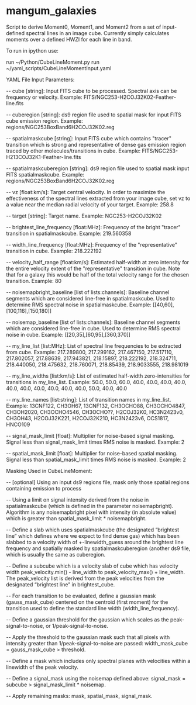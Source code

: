 # mangum_galaxies

Script to derive Moment0, Moment1, and Moment2 from a set of
input-defined spectral lines in an image cube.  Currently simply
calculates moments over a defined HWZI for each line in band. 

To run in ipython use:

run ~/Python/CubeLineMoment.py run ~/yaml_scripts/CubeLineMomentInput.yaml


YAML File Input Parameters:

-- cube [string]: Input FITS cube to be processed.  Spectral axis can be
   frequency or velocity.
   Example: FITS/NGC253-H2COJ32K02-Feather-line.fits

-- cuberegion [string]: ds9 region file used to spatial mask for input FITS
   cube emission region.
   Example: regions/NGC253BoxBand6H2COJ32K02.reg

-- spatialmaskcube [string]: Input FITS cube which contains "tracer"
   transition which is strong and representative of dense gas emission
   region traced by other molecules/transitions in cube.
   Example: FITS/NGC253-H213COJ32K1-Feather-line.fits

-- spatialmaskcuberegion [string]: ds9 region file used to spatial
   mask input FITS spatialmaskcube.
   Example: regions/NGC253BoxBand6H2COJ32K02.reg

-- vz [float:km/s]: Target central velocity.  In order to maximize the
   effectiveness of the spectral lines extracted from your image cube,
   set vz to a value near the median radial velocity of your target.
   Example: 258.8

-- target [string]: Target name.
   Example: NGC253-H2COJ32K02

-- brightest_line_frequency [float:MHz]: Frequency of the bright
   "tracer" transition in spatialmaskcube.
   Example: 219.560358

-- width_line_frequency [float:MHz]: Frequency of the "representative"
   transition in cube.
   Example: 218.222192

-- velocity_half_range [float:km/s]: Estimated half-width at zero
   intensity for the entire velocity extent of the "representative"
   transition in cube.  Note that for a galaxy this would be half of
   the total velocity range for the chosen transition.
   Example: 80

-- noisemapbright_baseline [list of lists:channels]: Baseline channel segments
   which are considered line-free in spatialmaskcube.  Used to
   determine RMS spectral noise in spatialmaskcube.
   Example: [[40,60],[100,116],[150,180]]
   
-- noisemap_baseline [list of lists:channels]: Baseline channel segments
   which are considered line-free in cube.  Used to determine RMS
   spectral noise in cube.
   Example: [[20,35],[60,95],[360,370]]

-- my_line_list [list:MHz]: List of spectral line frequencies to be
   extracted from cube.
   Example: 217.289800, 217.299162, 217.467150, 217.517110, 217.802057, 217.88639, 217.943821, 218.15897, 218.222192, 218.324711, 218.440050, 218.475632, 218.760071, 218.85439, 218.9033555, 218.981019

-- my_line_widths [list:km/s]: List of estimated half-width
   zero-intensities for transitions in my_line_list.
   Example: 50.0, 50.0, 60.0, 40.0, 40.0, 40.0, 40.0, 40.0, 40.0, 40.0, 40.0, 40.0, 40.0, 50.0, 40.0, 40.0

-- my_line_names [list:string]: List of transition names in my_line_list.
   Example: 13CNF122, CH3OH67, 13CNF132, CH3OCHO88, CH3OCHO4847, CH3OH2020, CH3OCHO4546, CH3OCHO??, H2COJ32K0, HC3N2423v0, CH3OH43, H2COJ32K221, H2COJ32K210, HC3N2423v6, OCS1817, HNCO109

-- signal_mask_limit [float]: Multiplier for noise-based signal
   masking.  Signal less than signal_mask_limit times RMS noise is
   masked. 
   Example: 2

-- spatial_mask_limit [float]: Multiplier for noise-based spatial
   masking.  Signal less than spatial_mask_limit times RMS noise is
   masked. 
   Example: 2



Masking Used in CubeLineMoment:

-- [optional] Using an input ds9 regions file, mask only those spatial
regions containing emission to process

-- Using a limit on signal intensity derived from the noise in
spatialmaskcube (which is defined in the parameter noisemapbright).
Algorithm is any noisemapbright pixel with intensity (in absolute
value) which is greater than spatial_mask_limit * noisemapbright.

-- Define a slab which uses spatialmaskcube (the designated “brightest
line” which defines where we expect to find dense gas) which has been
slabbed to a velocity width of +-linewidth_guess around the brightest
line frequency and spatially masked by spatialmaskcuberegion (another
ds9 file, which is usually the same as cuberegion.

-- Define a subcube which is a velocity slab of cube which has velocity
width peak_velocity.min() - line_width to peak_velocity_max() +
line_width.  The peak_velocity list is derived from the peak
velocities from the designated “brightest line” in brightest_cube.

-- For each transition to be evaluated, define a gaussian mask
(gauss_mask_cube) centered on the centroid (first moment) for the
transition used to define the standard line width
(width_line_frequency). 

-- Define a gaussian threshold for the gaussian which scales as the
peak-signal-to-noise, or 1/peak-signal-to-noise.

-- Apply the threshold to the gaussian mask such that all pixels with
intensity greater than 1/peak-signal-to-noise are passed:
width_mask_cube = gauss_mask_cube > threshold.

-- Define a mask which includes only spectral planes with velocities 
within a linewidth of the peak velocity.

-- Define a signal_mask using the noisemap defined above:
signal_mask = subcube > signal_mask_limit * noisemap.

-- Apply remaining masks: mask, spatial_mask, signal_mask.
